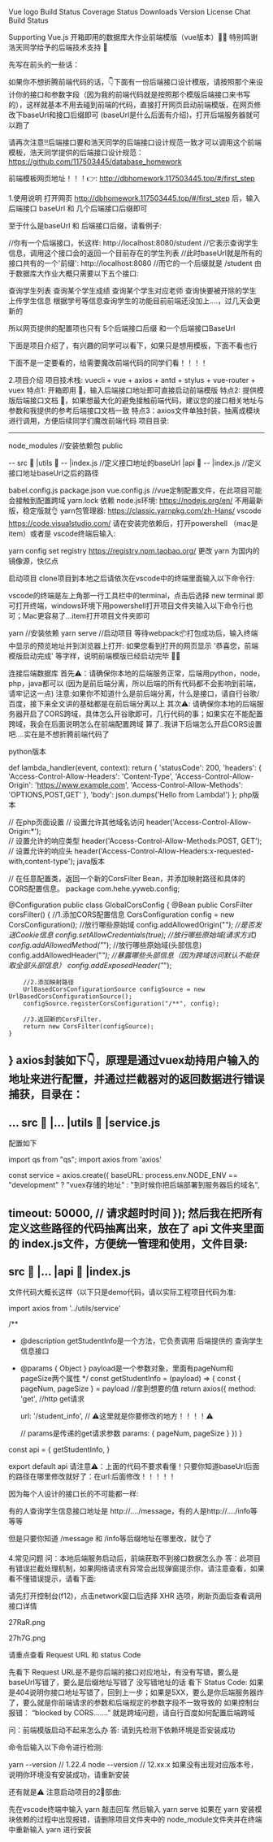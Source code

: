Vue logo
Build Status Coverage Status Downloads Version License Chat
Build Status

Supporting Vue.js
开箱即用的数据库大作业前端模版（vue版本）🎉🎉
特别鸣谢 浩天同学给予的后端技术支持 🙏

先写在前头的一些话：

如果你不想折腾前端代码的话，👇下面有一份后端接口设计模版，请按照那个来设计你的接口和参数字段（因为我的前端代码就是按照那个模版后端接口来书写的），这样就基本不用去碰到前端的代码，直接打开网页启动前端模版，在网页修改下baseUrl和接口后缀即可 (baseUrl是什么后面有介绍)，打开后端服务器就可以跑了

请再次注意!!后端接口要和浩天同学的后端接口设计规范一致才可以调用这个前端模板，浩天同学提供的后端接口设计规范： https://github.com/117503445/database_homework

前端模板网页地址！！！👉: http://dbhomework.117503445.top/#/first_step

1.使用说明
打开网页 http://dbhomework.117503445.top/#/first_step 后，输入后端接口 baseUrl 和 几个后端接口后缀即可

至于什么是baseUrl 和 后端接口后缀，请看例子:

//你有一个后端接口，长这样: http://localhost:8080/student
//它表示查询学生信息，调用这个接口会的返回一个目前存在的学生列表
//此时baseUrl就是所有的接口共有的一个'前缀': http://localhost:8080
//而它的一个后缀就是 /student
由于数据库大作业大概只需要以下五个接口:

查询学生列表
查询某个学生成绩
查询某个学生对应老师
查询快要被开除的学生
上传学生信息
根据学号等信息查询学生的功能目前前端还没加上....，过几天会更新的

所以网页提供的配置项也只有 5个后端接口后缀 和一个后端接口BaseUrl

下面是项目介绍了，有兴趣的同学可以看下，如果只是想用模板，下面不看也行

下面不是一定要看的，给需要魔改前端代码的同学们看！！！！

2.项目介绍
项目技术栈: vuecli + vue + axios + antd + stylus + vue-router + vuex
特点1: 开箱即用 🚀，输入后端接口地址即可直接启动前端模版
特点2: 提供模版后端接口文档 📖，如果想最大化的避免接触前端代码，建议您的接口相关地址与参数和我提供的参考后端接口文档一致
特点3：axios文件单独封装，抽离成模块进行调用，方便后续同学们魔改前端代码
项目目录:

----
node_modules  //安装依赖包
public 

--
src 📁
  |utils 📁
    --
      |index.js //定义接口地址的baseUrl
  |api 📁
    --
      |index.js //定义接口地址baseUrl之后的路径
    
babel.config.js
package.json
vue.config.js //vue定制配置文件，在此项目可能会接触到配置跨域
yarn.lock
依赖
node.js环境: https://nodejs.org/en/ 不用最新版，稳定版就👌
yarn包管理器: https://classic.yarnpkg.com/zh-Hans/
vscode https://code.visualstudio.com/
请在安装完依赖后，打开powershell （mac是item）或者是 vscode终端后输入:

yarn config set registry https://registry.npm.taobao.org/ 
更改 yarn 为国内的镜像源，快亿点

启动项目
clone项目到本地之后请依次在vscode中的终端里面输入以下命令行:

vscode的终端是左上角那一行工具栏中的terminal，点击后选择 new terminal 即可打开终端，windows环境下用powershell打开项目文件夹输入以下命令行也可；Mac更容易了...item打开项目文件夹即可

yarn //安装依赖
yarn serve  //启动项目
等待webpack📦打包成功后，输入终端中显示的预览地址并到浏览器上打开: 如果您看到打开的网页显示 '恭喜您，前端模版启动完成' 等字样，说明前端模版已经启动完毕 🎉🎉

连接后端数据库
首先⚠️：请确保你本地的后端服务正常，后端用python，node，php，java都可以 (因为是前后端分离，所以后端的所有代码都不会影响到前端，请牢记这一点)
注意:如果你不知道什么是前后端分离，什么是接口，请自行谷歌/百度，接下来全文讲的基础都是在前后端分离以上
其次⚠️: 请确保你本地的后端服务器开启了CORS跨域，具体怎么开谷歌即可，几行代码的事；如果实在不能配置跨域，我会在后面说明怎么在前端配置跨域
算了..我讲下后端怎么开启CORS设置吧....实在是不想折腾前端代码了

python版本

def lambda_handler(event, context):
    return {
        'statusCode': 200,
        'headers': {
            'Access-Control-Allow-Headers': 'Content-Type',
            'Access-Control-Allow-Origin': 'https://www.example.com',
            'Access-Control-Allow-Methods': 'OPTIONS,POST,GET'
        },
        'body': json.dumps('Hello from Lambda!')
    };
php版本

// 在php页面设置
// 设置允许其他域名访问
header('Access-Control-Allow-Origin:*');  
// 设置允许的响应类型 
header('Access-Control-Allow-Methods:POST, GET');  
// 设置允许的响应头 
header('Access-Control-Allow-Headers:x-requested-with,content-type'); 
java版本

// 在任意配置类，返回一个新的CorsFilter Bean，并添加映射路径和具体的CORS配置信息。
package com.hehe.yyweb.config;

@Configuration
public class GlobalCorsConfig {
    @Bean
    public CorsFilter corsFilter() {
        //1.添加CORS配置信息
        CorsConfiguration config = new CorsConfiguration();
          //放行哪些原始域
          config.addAllowedOrigin("*");
          //是否发送Cookie信息
          config.setAllowCredentials(true);
          //放行哪些原始域(请求方式)
          config.addAllowedMethod("*");
          //放行哪些原始域(头部信息)
          config.addAllowedHeader("*");
          //暴露哪些头部信息（因为跨域访问默认不能获取全部头部信息）
          config.addExposedHeader("*");

        //2.添加映射路径
        UrlBasedCorsConfigurationSource configSource = new UrlBasedCorsConfigurationSource();
        configSource.registerCorsConfiguration("/**", config);

        //3.返回新的CorsFilter.
        return new CorsFilter(configSource);
    }
}
axios封装如下👇，原理是通过vuex劫持用户输入的地址来进行配置，并通过拦截器对的返回数据进行错误捕获，目录在：
----
...
src 📁
	|...
	|utils 📁
  		|service.js
----
配置如下

import qs from "qs";
import axios from 'axios'


const service = axios.create({
  baseURL: process.env.NODE_ENV == "development" ? 
  		"vuex存储的地址" : 
  		"到时候你把后端部署到服务器后的域名",
  
  timeout: 50000, // 请求超时时间
});
然后我在把所有定义这些路径的代码抽离出来，放在了 api 文件夹里面的 index.js文件，方便统一管理和使用，文件目录:
----
src 📁
	|...
	|api 📁
		 |index.js
----
文件代码大概长这样（以下只是demo代码，请以实际工程项目代码为准:

import axios from '../utils/service'

/**
* @description getStudentInfo是一个方法，它负责调用 后端提供的 查询学生信息接口
*	@params { Object } payload是一个参数对象，里面有pageNum和pageSize两个属性
*/
const getStudentInfo = (payload) => {
  const { pageNum, pageSize } = payload		//拿到想要的值
  return axios({
    method: 'get',	//http get请求
    
    
    
    url: '/student_info',	// ⚠️这里就是你要修改的地方！！！！⚠️
    
    
    
    
    // params是传递的get请求参数
    params: {
      pageNum,
      pageSize
    }
  })
}

const api = {
  getStudentInfo,
}

export default api
请注意⚠️：上面的代码不要求看懂！只要你知道baseUrl后面的路径在哪里修改就好了：在url:后面修改！！！！！

因为每个人设计的接口长的不可能都一样:

有的人查询学生信息接口地址是 http://..../message，有的人是http://..../info等等等

但是只要你知道 /message 和 /info等后缀地址在哪里改，就👌了

4.常见问题
问：本地后端服务启动后，前端获取不到接口数据怎么办
答：此项目有错误拦截处理机制，如果网络请求有异常会出现弹窗提示你，请注意查看，如果看不懂错误提示，请看下面:

请先打开控制台(f12)，点击network窗口后选择 XHR 选项，刷新页面后查看调用接口详情

27RaR.png

27h7G.png

请重点查看 Request URL 和 status Code

先看下 Request URL是不是你后端的接口对应地址，有没有写错，要么是baseUrl写错了，要么是后缀地址写错了
没写错地址的话 看下 Status Code: 如果是404说明你接口地址写错了，回到上一步；如果是5XX，要么是你后端服务器炸了，要么就是你前端请求的参数和后端规定的参数字段不一致导致的
如果控制台报错： “blocked by CORS.......” 就是跨域问题，请自行百度如何配置后端跨域

问：前端模版启动不起来怎么办
答: 请到先检测下依赖环境是否安装成功

命令后输入以下命令进行检测:

yarn --version
// 1.22.4
node --version
// 12.xx.x
如果没有出现对应版本号，说明你环境没有安装成功，请重新安装

还有就是⚠️ 注意启动项目的2⃣️部曲:

先在vscode终端中输入 yarn 敲击回车
然后输入 yarn serve
如果在 yarn 安装模块依赖的过程中出现报错，请删除项目文件夹中的 node_module文件夹并在终端中重新输入 yarn 进行安装
